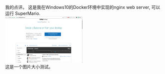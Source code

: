 我的点评。
这是我在Windows10的Docker环境中实现的nginx web server, 可以运行 SuperMario.<br>
<img src="https://github.com/itbj/2017-images/blob/master/QQ%E6%88%AA%E5%9B%BE20170406111405.png" alt="GitHub" title="Mario" width="250" height="150" /><br>
这是一个图片大小测试。
